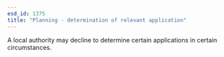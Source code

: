 ```yaml
---
esd_id: 1375
title: "Planning - determination of relevant application"
---
```


A local authority may decline to determine certain applications in certain circumstances.

